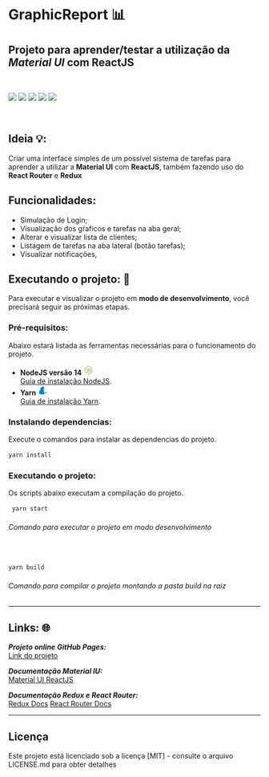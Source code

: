 # GraphicReport 📊
## Projeto para aprender/testar a utilização da ***Material UI*** com ReactJS

<br>
<p float="left">
 <img src="https://img.shields.io/badge/yarn-%232C8EBB.svg?style=for-the-badge&logo=yarn&logoColor=white">
 <img src="https://img.shields.io/badge/materialui-%230081CB.svg?style=for-the-badge&logo=material-ui&logoColor=white">
 <img src="https://img.shields.io/badge/react-%2320232a.svg?style=for-the-badge&logo=react&logoColor=%2361DAFB">
 <img src="https://img.shields.io/badge/React_Router-CA4245?style=for-the-badge&logo=react-router&logoColor=white">
 <img src="https://img.shields.io/badge/redux-%23593d88.svg?style=for-the-badge&logo=redux&logoColor=white">
</p>
<br>

## Ideia 💡:
Criar uma interface simples de um possível sistema de tarefas para aprender a utilizar a **Material UI** com **ReactJS**, também fazendo uso do **React Router** e **Redux**

## Funcionalidades:
- Simulação de Login;
- Visualização dos gŕaficos e tarefas na aba geral;
- Alterar e visualizar lista de clientes;
- Listagem de tarefas na aba lateral (botão tarefas);
- Visualizar notificações,

## Executando o projeto: 🚀
Para executar e visualizar o projeto em **modo de desenvolvimento**, você precisará seguir as próximas etapas.

### Pré-requisitos:
Abaixo estará listada as ferramentas necessárias para o funcionamento do projeto.
- **NodeJS versão 14** <img src="https://raw.githubusercontent.com/PKief/vscode-material-icon-theme/main/icons/nodejs.svg" height="20" /><br>
  [<ins>Guia de instalação NodeJS</ins>](https://nodejs.org/en/).
- **Yarn** <img src="https://raw.githubusercontent.com/PKief/vscode-material-icon-theme/main/icons/yarn.svg" height="20" /><br>
  [<ins>Guia de instalação Yarn</ins>](https://yarnpkg.com/).
  
### Instalando dependencias:
Execute o comandos para instalar as dependencias do projeto.
   ```sh
   yarn install
   ```  
  
### Executando o projeto:
Os scripts abaixo executam a compilação do projeto.
  ```sh
   yarn start
   ```
   ###### Comando para executar o projeto em modo desenvolvimento
   
   <br>
   
   ```sh
   yarn build
   ```
   ###### Comando para compilar o projeto montando a pasta build na raiz

---
## Links: 🌐
***Projeto online GitHub Pages:***<br>
[<ins>Link do projeto</ins>](https://caioliveira277.github.io/graphicreport)

***Documentação Material IU:***<br>
[<ins>Material UI ReactJS</ins>](https://material-ui.com/pt/getting-started/templates/)

***Documentação Redux e React Router:***<br>
[<ins>Redux Docs</ins>](https://redux.js.org/)
[<ins>React Router Docs</ins>](https://reactrouter.com/)

---
## Licença
Este projeto está licenciado sob a licença [MIT] - consulte o arquivo LICENSE.md para obter detalhes
